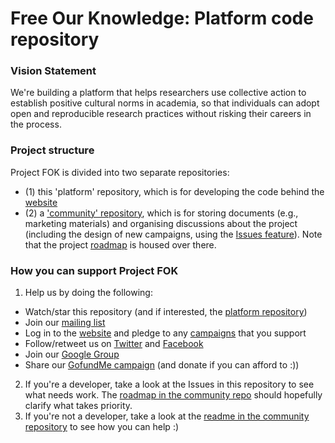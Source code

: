 # Free Our Knowledge: Platform code repository
### Vision Statement
We're building a platform that helps researchers use collective action to establish positive cultural norms in academia, so that individuals can adopt open and reproducible research practices without risking their careers in the process. 

### Project structure
Project FOK is divided into two separate repositories:
* (1) this 'platform' repository, which is for developing the code behind the [website](https://www.freeourknowledge.org/)
* (2) a ['community' repository](https://github.com/FreeOurKnowledge/community), which is for storing documents (e.g., marketing materials) and organising discussions about the project (including the design of new campaigns, using the [Issues feature](https://github.com/FreeOurKnowledge/documentation/issues/new/choose)). Note that the project [roadmap](https://github.com/FreeOurKnowledge/community/blob/master/ROADMAP.md) is housed over there.

### How you can support Project FOK
1. Help us by doing the following:
  * Watch/star this repository (and if interested, the [platform repository](https://github.com/FreeOurKnowledge/platform/))
  * Join our [mailing list](http://eepurl.com/dFVBVz)
  * Log in to the [website](https://www.freeourknowledge.org/) and pledge to any [campaigns](https://www.freeourknowledge.org/#campaigns) that you support
  * Follow/retweet us on [Twitter](https://twitter.com/projectfok) and [Facebook](https://www.facebook.com/projectFOK/)  
  * Join our [Google Group](https://groups.google.com/g/free-our-knowledge-community/)
  * Share our [GofundMe campaign](gf.me/u/yvgtgg) (and donate if you can afford to :))
2. If you're a developer, take a look at the Issues in this repository to see what needs work. The [roadmap in the community repo](https://github.com/FreeOurKnowledge/community/blob/master/ROADMAP.md) should hopefully clarify what takes priority.
3. If you're not a developer, take a look at the [readme in the community repository](https://github.com/FreeOurKnowledge/community/blob/master/README.md) to see how you can help :)
